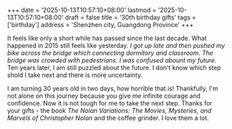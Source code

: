 +++
date = '2025-10-13T10:57:10+08:00'
lastmod = '2025-10-13T10:57:10+08:00'
draft = false
title = '30th birthday gifts'
tags = ['birthday']
address = 'Shenzhen city, Guangdong Province'
+++

It feels like only a short while has passed since the last decade. What happened in 2015 still feels like yesterday. *I got up late and then pushed my bike across the bridge which connecting dormitory and classroom. The bridge was crowded with pedestrians. I was confused abount my future.* Ten years later, I am still puzzled about the future. I don't know which step shold I take next and there is more uncertainty.

I am turning 30 years old in two days, how horrible that is! Thankfully, I'm not alone on this journey because you give me infinite courage and confidence. Now it is not tough for me to take the next step. Thanks for your gifts - the book *The Nolan Variations: The Movies, Mysteries, and Marvels of Christopher Nolan* and the coffee grinder. I love them a lot.